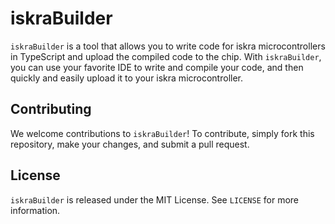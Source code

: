 # iskraBuilder

`iskraBuilder` is a tool that allows you to write code for iskra microcontrollers in TypeScript and upload the compiled code to the chip. With `iskraBuilder`, you can use your favorite IDE to write and compile your code, and then quickly and easily upload it to your iskra microcontroller.

## Contributing

We welcome contributions to `iskraBuilder`! To contribute, simply fork this repository, make your changes, and submit a pull request.

## License

`iskraBuilder` is released under the MIT License. See `LICENSE` for more information.
